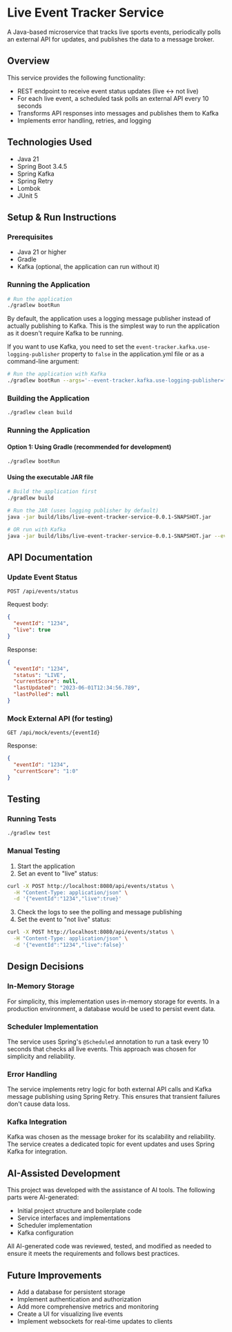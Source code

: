 # Live Event Tracker Service

A Java-based microservice that tracks live sports events, periodically polls an external API for updates, and publishes the data to a message broker.

## Overview

This service provides the following functionality:

- REST endpoint to receive event status updates (live ↔ not live)
- For each live event, a scheduled task polls an external API every 10 seconds
- Transforms API responses into messages and publishes them to Kafka
- Implements error handling, retries, and logging

## Technologies Used

- Java 21
- Spring Boot 3.4.5
- Spring Kafka
- Spring Retry
- Lombok
- JUnit 5

## Setup & Run Instructions

### Prerequisites

- Java 21 or higher
- Gradle
- Kafka (optional, the application can run without it)

### Running the Application

```bash
# Run the application
./gradlew bootRun
```

By default, the application uses a logging message publisher instead of actually publishing to Kafka. This is the simplest way to run the application as it doesn't require Kafka to be running.

If you want to use Kafka, you need to set the `event-tracker.kafka.use-logging-publisher` property to `false` in the application.yml file or as a command-line argument:

```bash
# Run the application with Kafka
./gradlew bootRun --args='--event-tracker.kafka.use-logging-publisher=false'
```

### Building the Application

```bash
./gradlew clean build
```

### Running the Application

#### Option 1: Using Gradle (recommended for development)

```bash
./gradlew bootRun
```

#### Using the executable JAR file

```bash
# Build the application first
./gradlew build

# Run the JAR (uses logging publisher by default)
java -jar build/libs/live-event-tracker-service-0.0.1-SNAPSHOT.jar

# OR run with Kafka
java -jar build/libs/live-event-tracker-service-0.0.1-SNAPSHOT.jar --event-tracker.kafka.use-logging-publisher=false
```

## API Documentation

### Update Event Status

```
POST /api/events/status
```

Request body:

```json
{
  "eventId": "1234",
  "live": true
}
```

Response:

```json
{
  "eventId": "1234",
  "status": "LIVE",
  "currentScore": null,
  "lastUpdated": "2023-06-01T12:34:56.789",
  "lastPolled": null
}
```

### Mock External API (for testing)

```
GET /api/mock/events/{eventId}
```

Response:

```json
{
  "eventId": "1234",
  "currentScore": "1:0"
}
```

## Testing

### Running Tests

```bash
./gradlew test
```

### Manual Testing

1. Start the application
2. Set an event to "live" status:

```bash
curl -X POST http://localhost:8080/api/events/status \
  -H "Content-Type: application/json" \
  -d '{"eventId":"1234","live":true}'
```

3. Check the logs to see the polling and message publishing
4. Set the event to "not live" status:

```bash
curl -X POST http://localhost:8080/api/events/status \
  -H "Content-Type: application/json" \
  -d '{"eventId":"1234","live":false}'
```

## Design Decisions

### In-Memory Storage

For simplicity, this implementation uses in-memory storage for events. In a production environment, a database would be used to persist event data.

### Scheduler Implementation

The service uses Spring's `@Scheduled` annotation to run a task every 10 seconds that checks all live events. This approach was chosen for simplicity and reliability.

### Error Handling

The service implements retry logic for both external API calls and Kafka message publishing using Spring Retry. This ensures that transient failures don't cause data loss.

### Kafka Integration

Kafka was chosen as the message broker for its scalability and reliability. The service creates a dedicated topic for event updates and uses Spring Kafka for integration.

## AI-Assisted Development

This project was developed with the assistance of AI tools. The following parts were AI-generated:

- Initial project structure and boilerplate code
- Service interfaces and implementations
- Scheduler implementation
- Kafka configuration

All AI-generated code was reviewed, tested, and modified as needed to ensure it meets the requirements and follows best practices.

## Future Improvements

- Add a database for persistent storage
- Implement authentication and authorization
- Add more comprehensive metrics and monitoring
- Create a UI for visualizing live events
- Implement websockets for real-time updates to clients
